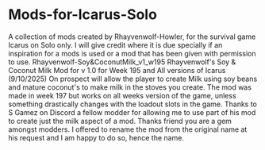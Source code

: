 # Mods-for-Icarus-Solo
A collection of mods created by Rhayvenwolf-Howler, for the survival game Icarus on Solo only. I will give credit where it is due specially if an inspiration for a mods is used or a mod that has been given with permission to use.
Rhayvenwolf-Soy&CoconutMilk_v1_w195 Rhayvenwolf's Soy & Coconut Milk Mod for v 1.0 for Week 195 and All versions of Icarus (9/10/2025) On prospect will allow the player to create Milk using soy beans and mature coconut's to make milk in the stoves you create. The mod was made in week 197 but works on all weeks version of the game, unless something drastically changes with the loadout slots in the game. Thanks to S Gamez on Discord a fellow modder for allowing me to use part of his mod to create just the milk aspect of a mod. Thanks friend you are a gem amongst modders. I offered to rename the mod from the original name at his request and I am happy to do so, hence the name.
